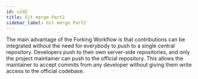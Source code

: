 ```yaml
---
id: s2d2
title: Git merge Part2
sidebar_label: Git merge Part2
---
```


The main advantage of the Forking Workflow is that contributions can be integrated without the need for everybody to push to a single central repository.
Developers push to their own server-side repositories, and only the project maintainer can push to the official repository.
This allows the maintainer to accept commits from any developer without giving them write access to the official codebase.

